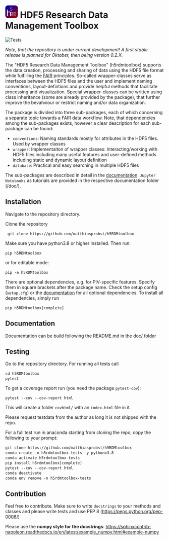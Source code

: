 
<h1 text-align: center;><img src="docs/icons/icon4.svg" alt="" width="40"/> HDF5 Research Data Management Toolbox</h1>


![Tests](https://github.com/matthiasprobst/h5RDMtoolbox/actions/workflows/tests.yml/badge.svg)

*Note, that the repository is under current development! A first stable release is planned for 
Oktober, then being version 0.2.X.*

The "HDF5 Research Data Management Toolbox" (h5rdmtoolbox) supports the data creation, processing and sharing 
of data using the HDF5 file format while fulfilling the [FAIR](https://www.nature.com/articles/sdata201618) principles. 
So-called wrapper-classes serve as 
interfaces between the HDF5 files and the user and implement naming conventions, layout-defintions and 
provide helpful methods that facilitate processing and visualization. Special wrapper-classes can be written using class 
inheritance (some are already provided by the package), that further improve the bevahviour or restrict naming and/or 
data organization.

The package is divided into three sub-packages, each of which concerning a separate topic towards a FAIR 
data workflow. Note, that dependencies among the sub-packages exists, however a clear description for each 
sub-package can be found:
  - `conventions`: Naming standards mostly for attributes in the HDF5 files. Used by wrapper classes
  - `wrapper`: Implementaiton of wrapper classes: Interacting/working with HDF5 files including many useful features 
     and user-defined methods including static and dynamic layout definition
  - `database`: Practical and easy searching in multiple HDF5 files

The sub-packages are described in detail in the [documentation](https://matthiasprobst.github.io/h5RDMtoolbox/). 
`Jupyter Notebooks` as tutorials are provided in the respective documentation folder (/doc/<sub-package>).


## Installation
Navigate to the repository directory.

Clone the repository

     git clone https://github.com/matthiasprobst/h5RDMtoolbox

Make sure you have python3.8 or higher installed. Then run:

    pip h5RDMtoolbox
or for editable mode:

    pip -e h5RDMtoolbox

There are optional dependencies, e.g. for PIV-specific features. Specify them in square brackets after the package 
name. Check the setup config (`setup.cfg`) or the [documentation](https://matthiasprobst.github.io/h5RDMtoolbox/) for 
all optional dependencies. To install all dependencies, simply run

    pip h5RDMtoolbox[complete]


## Documentation
Documentation can be build following the README.md in the doc/ folder

## Testing
Go to the repository directory. For running all tests call

    cd h5RDMtoolbox
    pytest

To get a coverage report run (you need the package `pytest-cov`):

    pytest --cov --cov-report html
    
This will create a folder `covhtml/` with an `index.html` file in it.

Please request testdata from the author as long it is not shipped with the repo.

For a full test run in anaconda starting from cloning the repo, copy the following to your prompt:
```
git clone https://github.com/matthiasprobst/h5RDMtoolbox
conda create -n h5rdmtoolbox-tests -y python=3.8
conda activate h5rdmtoolbox-tests
pip install h5rdmtoolbox[complete]
pytest --cov --cov-report html
conda deactivate
conda env remove -n h5rdmtoolbox-tests
```

## Contribution
Feel free to contribute. Make sure to write `docstrings` to your methods and classes and please write 
tests and use PEP 8 (https://peps.python.org/pep-0008/)

Please use the **numpy style for the docstrings**: https://sphinxcontrib-napoleon.readthedocs.io/en/latest/example_numpy.html#example-numpy


